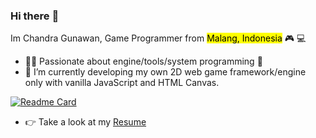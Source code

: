 ### Hi there :wave: 
Im Chandra Gunawan, Game Programmer from <mark>Malang, Indonesia</mark> :video_game: :computer:

- :man_technologist: Passionate about engine/tools/system programming :star2:
- 🔭 I’m currently developing my own 2D web game framework/engine only with vanilla JavaScript and HTML Canvas.

[![Readme Card](https://github-readme-stats.vercel.app/api/pin/?username=beyondchan28&repo=Beyonddd-JS)]([https://github.com/beyondchan28/Beyonddd-JS])


- :point_right: Take a look at my [Resume](https://github.com/beyondchan28/beyondchan28/blob/e4371c102233a90cae085eb7170044b21c6f2c99/CV/CV_Chandra%20Gunawan_Programmer.pdf)

<!--
**beyondchan28/beyondchan28** is a ✨ _special_ ✨ repository because its `README.md` (this file) appears on your GitHub profile.

Here are some ideas to get you started:

- 🔭 I’m currently working on ...
- 🌱 I’m currently learning ...
- 👯 I’m looking to collaborate on ...
- 🤔 I’m looking for help with ...
- 💬 Ask me about ...
- 📫 How to reach me: ...
- 😄 Pronouns: ...
- ⚡ Fun fact: ...
-->
